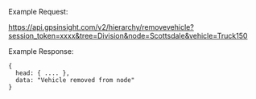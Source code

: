 Example Request:

https://api.gpsinsight.com/v2/hierarchy/removevehicle?session_token=xxxx&tree=Division&node=Scottsdale&vehicle=Truck150

Example Response:

    {
      head: { .... },
      data: "Vehicle removed from node"
    }
